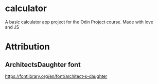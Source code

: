 # calculator
A basic calculator app project for the Odin Project course. Made with love and JS

# Attribution
## ArchitectsDaughter font
https://fontlibrary.org/en/font/architect-s-daughter